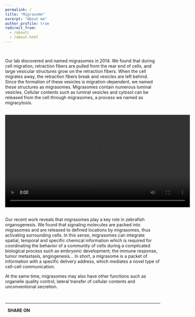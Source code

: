 ```yaml
---
permalink: /
title: "Migrasome"
excerpt: "About me"
author_profile: true
redirect_from: 
  - /about/
  - /about.html
---
```


<script type="text/javascript" src="https://platform-api.sharethis.com/js/sharethis.js#property=5f648f2c35d8020014989d48&product=inline-share-buttons" async="async"></script>

<br>

Our lab discovered and named migrasomes in 2014. We found that during cell migration, retraction fibers are pulled from the rear end of cells, and large vesicular structures grow on the retraction fibers. When the cell migrates away, the retraction fibers break and vesicles are left behind. Since the formation of these vesicles is migration-dependent, we named these structures as migrasomes. Migrasomes contain numerous luminal vesicles. Cellular contents such as luminal vesicles and cytosol can be released from the cell through migrasomes, a process we named as migracytosis. 

<br>

<center>
<video width="600" autoplay="autoplay" controls>
  <source src="https://github.com/LiYuLab/figures-for-liyu-lab-page/raw/master/main/migrasome.mp4" type="video/mp4">
  <object data="https://github.com/LiYuLab/figures-for-liyu-lab-page/raw/master/main/migrasome.mp4" width="600">
  </object> 
</video>
</center>

<br>

Our recent work reveals that migrasomes play a key role in zebrafish organogenesis. We found that signaling molecules are packed into migrasomes and are released to defined locations by migrasomes, thus activating  surrounding cells. In this sense, migrasomes can integrate spatial, temporal and specific chemical information which is required for coordinating the behavior of a community of cells during a complicated biological process such as embryonic development, the immune response, tumor metastasis, angiogenesis… In short, a migrasome is a packet of information with a specific delivery address, which mediates a novel type of cell-cell communication.

At the same time, migrasomes may also have other functions such as organelle quality control, lateral transfer of cellular contents and unconventional secretion.

<br>

---

&nbsp; **SHARE ON**

<div class="sharethis-inline-share-buttons"></div>

<br>